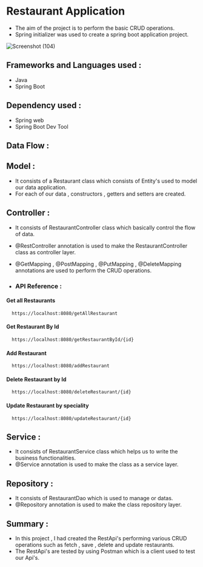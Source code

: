 
# Restaurant Application

- The aim of the project is to perform the basic CRUD operations.
- Spring initializer was used to create a spring boot application project.

![Screenshot (104)](https://user-images.githubusercontent.com/112794922/233850631-14ac95fc-4401-4b21-b999-98a6d772ed54.png)


## Frameworks and Languages used :

- Java
- Spring Boot

## Dependency used :

- Spring web
- Spring Boot Dev Tool

## Data Flow :

## Model : 

- It consists of a Restaurant class which consists of Entity's used to model our data application.
- For each of our data , constructors , getters and setters are created.

## Controller : 

- It consists of RestaurantController class which basically control the flow of data.
- @RestController annotation is used to make the RestaurantController class as controller layer.
- @GetMapping , @PostMapping , @PutMapping , @DeleteMapping annotations are used to perform the CRUD operations.




- ### API Reference :

#### Get all Restaurants

```http
  https://localhost:8080/getAllRestaurant
```

#### Get Restaurant By Id

```http
  https://localhost:8080/getRestaurantById/{id}
```

#### Add Restaurant

```http
  https://localhost:8080/addRestaurant
```

#### Delete Restaurant by Id

```http
  https://localhost:8080/deleteRestaurant/{id}
```

#### Update Restaurant by speciality

```http
  https://localhost:8080/updateRestaurant/{id}
```

## Service : 

- It consists of RestaurantService class which helps us to write the business functionalities.
- @Service annotation is used to make the class as a service layer.

## Repository :

- It consists of RestaurantDao which is used to manage or datas.
- @Repository annotation is used to make the class repository layer.
 


## Summary :

- In this project , I had created the RestApi's performing various CRUD operations such as fetch , save , delete and update restaurants.
- The RestApi's are tested by using Postman which is a client used to test our Api's.

